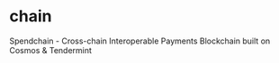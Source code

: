 # chain
Spendchain - Cross-chain Interoperable Payments Blockchain built on Cosmos &amp; Tendermint
